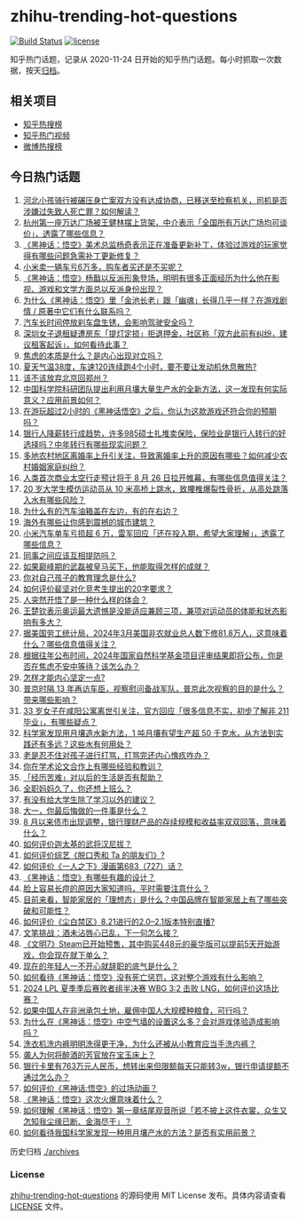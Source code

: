 # zhihu-trending-hot-questions

[![Build Status](https://github.com/justjavac/zhihu-trending-hot-questions/workflows/ci/badge.svg?branch=master)](https://github.com/justjavac/zhihu-trending-hot-questions/actions)
[![license](https://img.shields.io/github/license/justjavac/zhihu-trending-hot-questions)](https://github.com/justjavac/zhihu-trending-hot-questions/blob/master/LICENSE)

知乎热门话题，记录从 2020-11-24
日开始的知乎热门话题。每小时抓取一次数据，按天[归档](./archives)。

## 相关项目

- [知乎热搜榜](https://github.com/justjavac/zhihu-trending-top-search)
- [知乎热门视频](https://github.com/justjavac/zhihu-trending-hot-video)
- [微博热搜榜](https://github.com/justjavac/weibo-trending-hot-search)

## 今日热门话题

<!-- BEGIN -->
<!-- 最后更新时间 Fri Aug 23 2024 08:57:38 GMT+0800 (China Standard Time) -->

1. [河北小孩骑行被碾压身亡案双方没有达成协商，已移送至检察机关，司机是否涉嫌过失致人死亡罪？如何解读？](https://www.zhihu.com/question/665009577)
1. [杭州第一座万达广场被王健林摆上货架，中介表示「全国所有万达广场均可谈价」，透露了哪些信息？](https://www.zhihu.com/question/665008147)
1. [《黑神话：悟空》美术总监杨奇表示正在准备更新补丁，体验过游戏的玩家觉得有哪些问题急需补丁更新修复？](https://www.zhihu.com/question/664938815)
1. [小米卖一辆车亏6万多，购车者买还是不买呢？](https://www.zhihu.com/question/664980672)
1. [《黑神话：悟空》杨戬以反派形象登场，明明有很多正面经历为什么他在影视、游戏和文学方面总以反派身份出现？](https://www.zhihu.com/question/664893150)
1. [为什么《黑神话：悟空》里「金池长老」跟「幽魂」长得几乎一样？在游戏剧情 / 原著中它们有什么联系吗？](https://www.zhihu.com/question/664886957)
1. [汽车长时间停放刹车盘生锈，会影响驾驶安全吗？](https://www.zhihu.com/question/664689127)
1. [深圳女子退租疑遭房东「提灯定损」拒退押金，社区称「双方此前有纠纷，建议租客起诉」，如何看待此事？](https://www.zhihu.com/question/664908939)
1. [焦虑的本质是什么？是内心出现对立吗？](https://www.zhihu.com/question/664787697)
1. [夏天气温38度，车速120连续跑4个小时，要不要让发动机休息散热?](https://www.zhihu.com/question/664151959)
1. [该不该放弃北京回郑州？](https://www.zhihu.com/question/664885003)
1. [中国科学院科研团队提出利用月壤大量生产水的全新方法，这一发现有何实际意义？应用前景如何？](https://www.zhihu.com/question/664998811)
1. [在游玩超过2小时的《黑神话悟空》之后，你认为这款游戏还符合你的预期吗？](https://www.zhihu.com/question/664989510)
1. [银行人降薪转行成趋势，许多985硕士扎堆卖保险，保险业是银行人转行的好选择吗？中年转行有哪些现实问题？](https://www.zhihu.com/question/664979159)
1. [多地农村地区离婚率上升引关注，导致离婚率上升的原因有哪些？如何减少农村婚姻家庭纠纷？](https://www.zhihu.com/question/664788777)
1. [人类首次商业太空行走预计将于 8 月 26 日拉开帷幕，有哪些信息值得关注？](https://www.zhihu.com/question/664984923)
1. [20 岁大学生模仿运动员从 10 米高桥上跳水，致腰椎爆裂性骨折，从高处跳落入水有哪些风险？](https://www.zhihu.com/question/664974621)
1. [为什么有的汽车油箱盖在左边，有的在右边？](https://www.zhihu.com/question/24733917)
1. [海外有哪些让你感到震撼的城市建筑？](https://www.zhihu.com/question/592475240)
1. [小米汽车单车亏损超 6 万，雷军回应「还在投入期，希望大家理解」，透露了哪些信息？](https://www.zhihu.com/question/664993525)
1. [同事之间应该互相提防吗？](https://www.zhihu.com/question/663674505)
1. [如果巅峰期的武磊被皇马买下，他能取得怎样的成就？](https://www.zhihu.com/question/664692764)
1. [你对自己孩子的教育理念是什么?](https://www.zhihu.com/question/664708644)
1. [如何评价裴坚对化竞考生提出的20字要求？](https://www.zhihu.com/question/664920826)
1. [人突然开悟了是一种什么样的体会？](https://www.zhihu.com/question/664868224)
1. [王楚钦表示奥运最大遗憾是没能适应兼顾三项，兼项对运动员的体能和状态影响有多大？](https://www.zhihu.com/question/664973996)
1. [据美国劳工统计局，2024年3月美国非农就业总人数下修81.8万人，这意味着什么？哪些信息值得关注？](https://www.zhihu.com/question/664984879)
1. [根据往年公布时间，2024年国家自然科学基金项目评审结果即将公布，你是否在焦虑不安中等待？该怎么办？](https://www.zhihu.com/question/664946177)
1. [怎样才能内心坚定一点?](https://www.zhihu.com/question/664828385)
1. [普京时隔 13 年再访车臣，视察慰问备战军队，普京此次视察的目的是什么？带来哪些影响？](https://www.zhihu.com/question/664881747)
1. [33 岁女子在咸阳公寓离世引关注，官方回应「很多信息不实，初步了解非 211 毕业」，有哪些疑点？](https://www.zhihu.com/question/664735784)
1. [科学家发现用月壤造水新方法，1 吨月壤有望生产超 50 千克水，从方法到实践还有多远？这些水有何用处？](https://www.zhihu.com/question/664993561)
1. [老是忍不住对孩子进行打骂，打骂完还内心愧疚咋办？](https://www.zhihu.com/question/664828590)
1. [你在学术论文合作上有哪些经验和教训？](https://www.zhihu.com/question/664827411)
1. [「经历苦难」对以后的生活是否有帮助？](https://www.zhihu.com/question/664863738)
1. [全职妈妈久了，你还想上班么？](https://www.zhihu.com/question/491311735)
1. [有没有给大学生除了学习以外的建议？](https://www.zhihu.com/question/664198156)
1. [大一，你最后悔做的一件事是什么？](https://www.zhihu.com/question/663855527)
1. [8 月以来债市出现调整，银行理财产品的存续规模和收益率双双回落，意味着什么？](https://www.zhihu.com/question/664997856)
1. [如何评价迦太基的武将汉尼拔？](https://www.zhihu.com/question/24050507)
1. [如何评价综艺《脱口秀和 Ta 的朋友们》?](https://www.zhihu.com/question/664659452)
1. [如何评价《一人之下》漫画第683（727）话？](https://www.zhihu.com/question/665011292)
1. [《黑神话：悟空》有哪些有趣的设计？](https://www.zhihu.com/question/664773976)
1. [脸上容易长痘的原因大家知道吗，平时需要注意什么？](https://www.zhihu.com/question/664992680)
1. [目前来看，智能家居的「理想态」是什么？中国品牌在智能家居上有了哪些突破和可能性？](https://www.zhihu.com/question/663851174)
1. [如何评价《尘白禁区》8.21进行的2.0–2.1版本特别直播?](https://www.zhihu.com/question/664973747)
1. [文笔挑战：酒未沾唇心已乱，下一句怎么接？](https://www.zhihu.com/question/664306509)
1. [《文明7》Steam已开始预售，其中购买448元的豪华版可以提前5天开始游戏，你会现在就下单么？](https://www.zhihu.com/question/664992869)
1. [现在的年轻人一不开心就辞职的底气是什么？](https://www.zhihu.com/question/664714965)
1. [如何看待《黑神话：悟空》没有死亡惩罚，这对整个游戏有什么影响？](https://www.zhihu.com/question/664877628)
1. [2024 LPL 夏季季后赛败者组半决赛 WBG 3:2 击败 LNG，如何评价这场比赛？](https://www.zhihu.com/question/665004095)
1. [如果中国人在非洲承包土地，雇佣中国人大规模种粮食，可行吗？](https://www.zhihu.com/question/535618899)
1. [为什么在《黑神话：悟空》中空气墙的设置这么多？会对游戏体验造成影响吗？](https://www.zhihu.com/question/664781007)
1. [洗衣机洗内裤明明洗得更干净，为什么还被从小教育应当手洗内裤？](https://www.zhihu.com/question/430301463)
1. [袭人为何将醉酒的芳官放在宝玉床上？](https://www.zhihu.com/question/48368259)
1. [银行卡里有763万元人民币，想转出来但限额每天只能转3w，银行申请提额不通过怎么办？](https://www.zhihu.com/question/662342815)
1. [如何评价《黑神话:悟空》的过场动画？](https://www.zhihu.com/question/664840476)
1. [《黑神话：悟空》这次火爆意味着什么？](https://www.zhihu.com/question/664867953)
1. [如何理解《黑神话：悟空》第一章结尾观音所说「若不披上这件衣裳，众生又怎知我尘缘已断、金海尽干」？](https://www.zhihu.com/question/664869379)
1. [如何看待我国科学家发现一种用月壤产水的方法？是否有实用前景？](https://www.zhihu.com/question/664987950)

<!-- END -->

历史归档 [./archives](./archives)

### License

[zhihu-trending-hot-questions](https://github.com/justjavac/zhihu-trending-hot-questions)
的源码使用 MIT License 发布。具体内容请查看 [LICENSE](./LICENSE) 文件。
